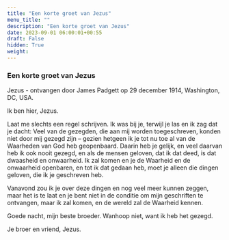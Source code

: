 ```yaml
---
title: "Een korte groet van Jezus"
menu_title: ""
description: "Een korte groet van Jezus"
date: 2023-09-01 06:00:01+00:55
draft: False
hidden: True
weight:
---
```

### Een korte groet van Jezus

Jezus - ontvangen door James Padgett op 29 december 1914, Washington, DC, USA.

Ik ben hier, Jezus. 

Laat me slechts een regel schrijven. Ik was bij je, terwijl je las en ik zag dat je dacht: Veel van de gezegden, die aan mij worden toegeschreven, konden niet door mij gezegd zijn – gezien hetgeen ik je tot nu toe al van de Waarheden van God heb geopenbaard. Daarin heb je gelijk, en veel daarvan heb ik ook nooit gezegd, en als de mensen geloven, dat ik dat deed, is dat dwaasheid en onwaarheid. Ik zal komen en je de Waarheid en de onwaarheid openbaren, en tot ik dat gedaan heb, moet je alleen die dingen geloven, die ik je geschreven heb.  

Vanavond zou ik je over deze dingen en nog veel meer kunnen zeggen, maar het is te laat en je bent niet in de conditie om mijn geschriften te ontvangen, maar ik zal komen, en de wereld zal de Waarheid kennen. 

Goede nacht, mijn beste broeder. Wanhoop niet, want ik heb het gezegd. 

Je broer en vriend, Jezus.
